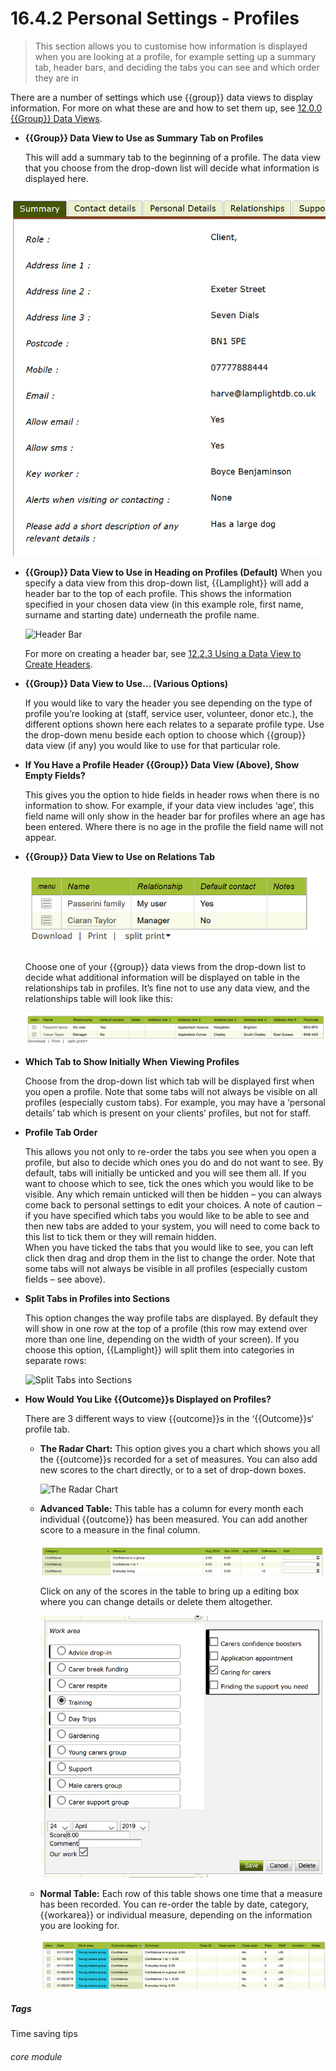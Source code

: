 #  16.4.2 Personal Settings - Profiles

> This section allows you to customise how information is displayed when you are looking at a profile, for example setting up a summary tab, header bars, and deciding the tabs you can see and which order they are in

There are a number of settings which use {{group}} data views to display information. For more on what these are and how to set them up, see [12.0.0 {{Group}} Data Views](/help/index/p/12.2.0).

- **{{Group}} Data View to Use as Summary Tab on Profiles**

   This will add a summary tab to the beginning of a profile. The data view that you choose from the drop-down list will decide what information is displayed here. 
   
![Summary Tab](16.4.2a.png)

- **{{Group}} Data View to Use in Heading on Profiles (Default)**
   When you specify a data view from this drop-down list, {{Lamplight}} will add a header bar to the top of each profile. This shows the information specified in your chosen data view (in this example role, first name, surname and starting date) underneath the profile name. 
 
   ![Header Bar](16.4.2b.png)

   For more on creating a header bar, see [12.2.3 Using a Data View to Create Headers](/help/index/p/12.2.3).

- **{{Group}} Data View to Use… (Various Options)**

   If you would like to vary the header you see depending on the type of profile you’re looking at (staff, service user, volunteer, donor etc.), the different options shown here each relates to a separate profile type. Use the drop-down menu beside each option to choose which {{group}} data view (if any) you would like to use for that particular role.

- **If You Have a Profile Header {{Group}} Data View (Above), Show Empty Fields?**

   This gives you the option to hide fields in header rows when there is no information to show. For example, if your data view includes ‘age’, this field name will only show in the header bar for profiles where an age has been entered. Where there is no age in the profile the field name will not appear.

- **{{Group}} Data View to Use on Relations Tab**

   ![{{Group}} Data View on Relationships Tab](16.4.2c.png)
   
   Choose one of your {{group}} data views from the drop-down list to decide what additional information will be displayed on table in the relationships tab in profiles. It’s fine not to use any data view, and the relationships table will look like this: 
   
   ![No {{Group}} Data View on Relationships Tab](16.4.2d.png)
   
 - **Which Tab to Show Initially When Viewing Profiles**

   Choose from the drop-down list which tab will be displayed first when you open a profile. Note that some tabs will not always be visible on all profiles (especially custom tabs). For example, you may have a ‘personal details’ tab which is present on your clients’ profiles, but not for staff.

- **Profile Tab Order**

   This allows you not only to re-order the tabs you see when you open a profile, but also to decide which ones you do and do not want to see. By default, tabs will initially be unticked and you will see them all. If you want to choose which to see, tick the ones which you would like to be visible. Any which remain unticked will then be hidden – you can always come back to personal settings to edit your choices. A note of caution – if you have specified which tabs you would like to be able to see and then new tabs are added to your system, you will need to come back to this list to tick them or they will remain hidden.  
   When you have ticked the tabs that you would like to see, you can left click then drag and drop them in the list to change the order. Note that some tabs will not always be visible in all profiles (especially custom fields – see above).         
                              
- **Split Tabs in Profiles into Sections**

   This option changes the way profile tabs are displayed. By default they will show in one row at the top of a profile (this row may extend over more than one line, depending on the width of your screen). If you choose this option, {{Lamplight}} will split them into categories in separate rows:
   
   ![Split Tabs into Sections](16.4.2e.png)
 
- **How Would You Like {{Outcome}}s Displayed on Profiles?**

   There are 3 different ways to view {{outcome}}s in the ‘{{Outcome}}s‘ profile tab.
   
   - **The Radar Chart:**    This option gives you a chart which shows you all the {{outcome}}s recorded for a set of measures. You can also add new scores to the chart directly, or to a set of drop-down boxes. 
      
      ![The Radar Chart](16.4.2f.png)
      
   - **Advanced Table:** This table has a column for every month each individual {{outcome}} has been measured. You can add another score to a measure in the final column. 
      
      ![The Advanced Table](16.4.2g.png)
      
      Click on any of the scores in the table to bring up a editing box where you can change details or delete them altogether.
      
      ![Editing in the Advanced Table](16.4.2h.png)
      
    - **Normal Table:** Each row of this table shows one time that a measure has been recorded. You can re-order the table by date, category, {{workarea}} or individual measure, depending on the information you are looking for. 
       
      ![The Normal Table](16.4.2i.png)
      

##### Tags
Time saving tips

###### core module
 
